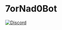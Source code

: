 # 7orNad0Bot


[![Discord](https://discordapp.com/api/guilds/451929300598521876/widget.png)](https://discord.gg/UpRZjx9)
